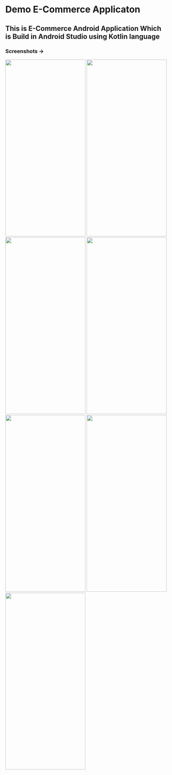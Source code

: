 # Demo E-Commerce Applicaton

## This is E-Commerce Android Application Which is Build in Android Studio using Kotlin language

### Screenshots ->

<img src="https://github.com/user-attachments/assets/cccbccbd-10b2-4e94-ae31-541665ea916c" width="250" height="550"/>
<img src="https://github.com/user-attachments/assets/efc2ca49-47c7-455b-a87a-c841299cfda6" width="250" height="550"/>
<img src="https://github.com/user-attachments/assets/18c0af54-739a-44fb-ba24-f882d0e3d94c" width="250" height="550"/>
<img src="https://github.com/user-attachments/assets/9f2827d1-1f4e-46d5-b245-815ff79bdf61" width="250" height="550"/>
<img src="https://github.com/user-attachments/assets/4f1295c5-3405-4477-ad4e-617f8f9b2623" width="250" height="550"/>
<img src="https://github.com/user-attachments/assets/e4208a1f-4e84-4aa5-8457-e0758aa4b5c4" width="250" height="550"/>
<img src="https://github.com/user-attachments/assets/126f6d75-67df-425a-acb7-d16a6cbd77c9" width="250" height="550"/>


